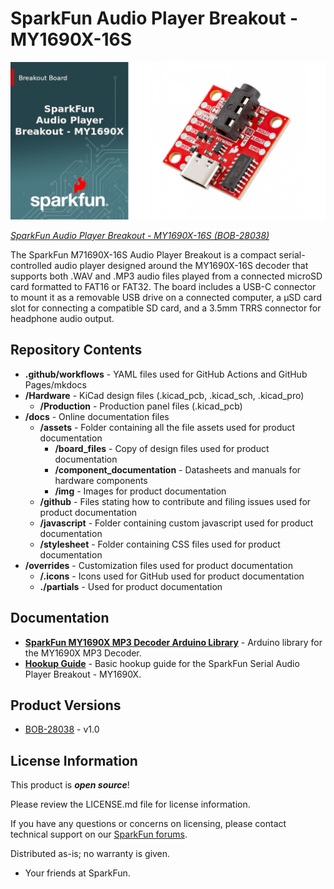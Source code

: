 SparkFun Audio Player Breakout - MY1690X-16S
========================================

[![SparkFun Audio Player Breakout - MY1690X-16S](./docs/assets/img/SparkFun_Audio_Player_Breakout_MY1690X-Banner.jpg)](https://www.sparkfun.com/sparkfun-audio-player-breakout-my1690x-16s.html)

[*SparkFun Audio Player Breakout - MY1690X-16S (BOB-28038)*](https://www.sparkfun.com/sparkfun-audio-player-breakout-my1690x-16s.html)

The SparkFun M71690X-16S Audio Player Breakout is a compact serial-controlled audio player designed around the MY1690X-16S decoder that supports both .WAV and .MP3 audio files played from a connected microSD card formatted to FAT16 or FAT32. The board includes a USB-C connector to mount it as a removable USB drive on a connected computer, a µSD card slot for connecting a compatible SD card, and a 3.5mm TRRS connector for headphone audio output.

Repository Contents
-------------------

* **.github/workflows** - YAML files used for GitHub Actions and GitHub Pages/mkdocs
* **/Hardware** - KiCad design files (.kicad_pcb, .kicad_sch, .kicad_pro)
  * **/Production** - Production panel files (.kicad_pcb)
* **/docs** - Online documentation files
  * **/assets** - Folder containing all the file assets used for product documentation
    * **/board_files** - Copy of design files used for product documentation
    * **/component_documentation** - Datasheets and manuals for hardware components
    * **/img** - Images for product documentation
  * **/github** - Files stating how to contribute and filing issues used for product documentation
  * **/javascript** - Folder containing custom javascript used for product documentation
  * **/stylesheet** - Folder containing CSS files used for product documentation
* **/overrides** - Customization files used for product documentation
  * **/.icons** - Icons used for GitHub used for product documentation
  * **./partials** - Used for product documentation

Documentation
--------------
* **[SparkFun MY1690X MP3 Decoder Arduino Library](https://github.com/sparkfun/SparkFun_MY1690_MP3_Decoder_Arduino_Library)** - Arduino library for the MY1690X MP3 Decoder.
* **[Hookup Guide](https://docs.sparkfun.com/SparkFun_Audio_Player_Breakout_MY1690X-16S)** - Basic hookup guide for the SparkFun Serial Audio Player Breakout - MY1690X.

Product Versions
----------------
* [BOB-28038](https://www.sparkfun.com/sparkfun-audio-player-breakout-my1690x-16s.html) - v1.0

License Information
-------------------

This product is _**open source**_!

Please review the LICENSE.md file for license information.

If you have any questions or concerns on licensing, please contact technical support on our [SparkFun forums](https://forum.sparkfun.com/viewforum.php?f=152).

Distributed as-is; no warranty is given.

- Your friends at SparkFun.
